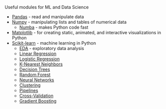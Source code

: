 Useful modules for ML and Data Science

+ [Pandas](pyPandas.md) - read and manipulate data
+ [Numpy](pyNumpy.md) - manipulating lists and tables of numerical data
    + [Numba](pyNumba.md) - makes Python code fast
+ [Matplotlib](pyPlot.md) - for creating static, animated, and interactive visualizations in Python
+ [Scikit-learn](https://scikit-learn.org/stable/) - machine learning in Python
    + [EDA](pyEda.md) - exploratory data analysis
    + [Linear Regression](pylinReg.md)
    + [Logistic Regression](pyLogReg.md)
    + [K-Nearest Neighbors](pyknn.md)
    + [Decision Trees](pyDecTree.md)
    + [Random Forest](pyRandomFor.md)
    + [Neural Networks](pyNN.md)
    + [Clustering](pyClust.md)
    + [Pipelines](pyPipe.md)
    + [Cross-Validation](pyCrossVal.md)
    + [Gradient Boosting](pyGradBoost.md)